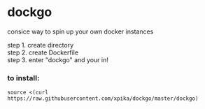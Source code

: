 # dockgo

consice way to spin up your own docker instances

 step 1. create directory                                                                                                                          
 step 2. create Dockerfile                                                                                                                                                                  
 step 3. enter "dockgo" and your in!        

### to install:

```
source <(curl https://raw.githubusercontent.com/xpika/dockgo/master/dockgo) 
```
